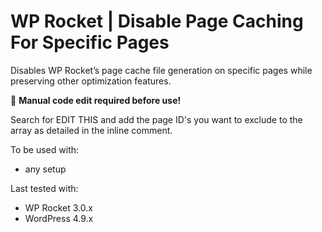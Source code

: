 # WP Rocket | Disable Page Caching For Specific Pages

Disables WP Rocket’s page cache file generation on specific pages while preserving other optimization features.

📝 **Manual code edit required before use!**

Search for EDIT THIS and add the page ID's you want to exclude to the array as detailed in the inline comment.

To be used with:
* any setup

Last tested with:
* WP Rocket 3.0.x
* WordPress 4.9.x
